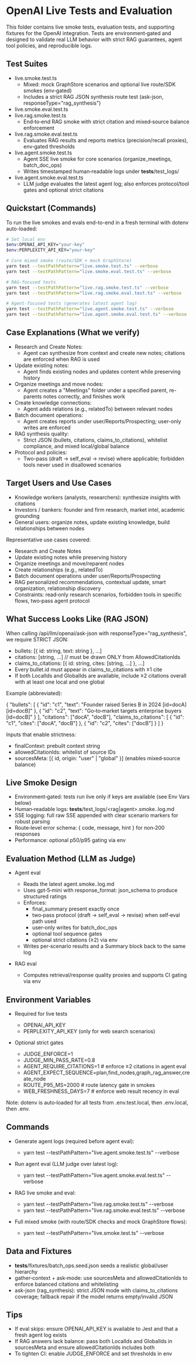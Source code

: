 # OpenAI Live Tests and Evaluation

This folder contains live smoke tests, evaluation tests, and supporting fixtures for the OpenAI integration. Tests are environment‑gated and designed to validate real LLM behavior with strict RAG guarantees, agent tool policies, and reproducible logs.

## Test Suites

- live.smoke.test.ts
  - Mixed: mock GraphStore scenarios and optional live route/SDK smokes (env‑gated)
  - Includes a strict RAG JSON synthesis route test (ask-json, responseType="rag_synthesis")
- live.smoke.eval.test.ts
- live.rag.smoke.test.ts
  - End‑to‑end RAG smoke with strict citation and mixed‑source balance enforcement
- live.rag.smoke.eval.test.ts
  - Evaluates RAG results and reports metrics (precision/recall proxies), env‑gated thresholds
- live.agent.smoke.test.ts
  - Agent SSE live smoke for core scenarios (organize_meetings, batch_doc_ops)
  - Writes timestamped human‑readable logs under **tests**/test_logs/
- live.agent.smoke.eval.test.ts
  - LLM judge evaluates the latest agent log; also enforces protocol/tool gates and optional strict citations

## Quickstart (Commands)

To run the live smokes and evals end-to-end in a fresh terminal with dotenv auto-loaded:

```bash
# Set local env
$env:OPENAI_API_KEY="your-key"
$env:PERPLEXITY_API_KEY="your-key"

# Core mixed smoke (route/SDK + mock GraphStore)
yarn test --testPathPattern="live.smoke.test.ts" --verbose
yarn test --testPathPattern="live.smoke.eval.test.ts" --verbose

# RAG-focused tests
yarn test --testPathPattern="live.rag.smoke.test.ts" --verbose
yarn test --testPathPattern="live.rag.smoke.eval.test.ts" --verbose

# Agent-focused tests (generates latest agent log)
yarn test --testPathPattern="live.agent.smoke.test.ts" --verbose
yarn test --testPathPattern="live.agent.smoke.eval.test.ts" --verbose
```

## Case Explanations (What we verify)

- Research and Create Notes:
  - Agent can synthesize from context and create new notes; citations are enforced when RAG is used
- Update existing notes:
  - Agent finds existing nodes and updates content while preserving history
- Organize meetings and move nodes:
  - Agent creates a "Meetings" folder under a specified parent, re-parents notes correctly, and finishes work
- Create knowledge connections:
  - Agent adds relations (e.g., relatedTo) between relevant nodes
- Batch document operations:
  - Agent creates reports under user/Reports/Prospecting; user-only writes are enforced
- RAG synthesis quality:
  - Strict JSON (bullets, citations, claims_to_citations), whitelist compliance, and mixed local/global balance
- Protocol and policies:
  - Two-pass (draft → self_eval → revise) where applicable; forbidden tools never used in disallowed scenarios

## Target Users and Use Cases

- Knowledge workers (analysts, researchers): synthesize insights with citations
- Investors / bankers: founder and firm research, market intel, academic grounding
- General users: organize notes, update existing knowledge, build relationships between nodes

Representative use cases covered:

- Research and Create Notes
- Update existing notes while preserving history
- Organize meetings and move/reparent nodes
- Create relationships (e.g., relatedTo)
- Batch document operations under user/Reports/Prospecting
- RAG personalized recommendations, contextual update, smart organization, relationship discovery
- Constraints: read‑only research scenarios, forbidden tools in specific flows, two‑pass agent protocol

## What Success Looks Like (RAG JSON)

When calling /api/llm/openai/ask-json with responseType="rag_synthesis", we require STRICT JSON:

- bullets: [{ id: string, text: string }, ...]
- citations: [string, ...] // must be drawn ONLY from AllowedCitationIds
- claims_to_citations: [{ id: string, cites: [string, ...] }, ...]
- Every bullet.id must appear in claims_to_citations with ≥1 cite
- If both LocalIds and GlobalIds are available, include ≥2 citations overall with at least one local and one global

Example (abbreviated):

{
"bullets": [
{ "id": "c1", "text": "Founder raised Series B in 2024 [id=docA][id=docB]" },
{ "id": "c2", "text": "Go‑to‑market targets enterprise buyers [id=docB]" }
],
"citations": ["docA", "docB"],
"claims_to_citations": [
{ "id": "c1", "cites": ["docA", "docB"] },
{ "id": "c2", "cites": ["docB"] }
]
}

Inputs that enable strictness:

- finalContext: prebuilt context string
- allowedCitationIds: whitelist of source IDs
- sourcesMeta: [{ id, origin: "user" | "global" }] (enables mixed‑source balance)

## Live Smoke Design

- Environment‑gated: tests run live only if keys are available (see Env Vars below)
- Human‑readable logs: **tests**/test_logs/<rag|agent>.smoke.<ISO>.log.md
- SSE logging: full raw SSE appended with clear scenario markers for robust parsing
- Route‑level error schema: { code, message, hint } for non‑200 responses
- Performance: optional p50/p95 gating via env

## Evaluation Method (LLM as Judge)

- Agent eval

  - Reads the latest agent.smoke.<timestamp>.log.md
  - Uses gpt‑5‑mini with response_format: json_schema to produce structured ratings
  - Enforces:
    - final_summary present exactly once
    - two‑pass protocol (draft → self_eval → revise) when self‑eval path used
    - user‑only writes for batch_doc_ops
    - optional tool sequence gates
    - optional strict citations (≥2) via env
  - Writes per‑scenario results and a Summary block back to the same log

- RAG eval
  - Computes retrieval/response quality proxies and supports CI gating via env

## Environment Variables

- Required for live tests

  - OPENAI_API_KEY
  - PERPLEXITY_API_KEY (only for web search scenarios)

- Optional strict gates
  - JUDGE_ENFORCE=1
  - JUDGE_MIN_PASS_RATE=0.8
  - AGENT_REQUIRE_CITATIONS=1 # enforce ≥2 citations in agent eval
  - AGENT_EXPECT_SEQUENCE=plan,find_nodes,graph_rag_answer,create_node
  - ROUTE_P95_MS=2000 # route latency gate in smokes
  - WEB_FRESHNESS_DAYS=7 # enforce web result recency in eval

Note: dotenv is auto‑loaded for all tests from .env.test.local, then .env.local, then .env.

## Commands

- Generate agent logs (required before agent eval):

  - yarn test --testPathPattern="live.agent.smoke.test.ts" --verbose

- Run agent eval (LLM judge over latest log):

  - yarn test --testPathPattern="live.agent.smoke.eval.test.ts" --verbose

- RAG live smoke and eval:

  - yarn test --testPathPattern="live.rag.smoke.test.ts" --verbose
  - yarn test --testPathPattern="live.rag.smoke.eval.test.ts" --verbose

- Full mixed smoke (with route/SDK checks and mock GraphStore flows):
  - yarn test --testPathPattern="live.smoke.test.ts" --verbose

## Data and Fixtures

- **tests**/fixtures/batch_ops.seed.json seeds a realistic global/user hierarchy
- gather‑context + ask‑mode: use sourcesMeta and allowedCitationIds to enforce balanced citations and whitelisting
- ask-json (rag_synthesis): strict JSON mode with claims_to_citations coverage; fallback repair if the model returns empty/invalid JSON

## Tips

- If eval skips: ensure OPENAI_API_KEY is available to Jest and that a fresh agent log exists
- If RAG answers lack balance: pass both LocalIds and GlobalIds in sourcesMeta and ensure allowedCitationIds includes both
- To tighten CI: enable JUDGE_ENFORCE and set thresholds in env

